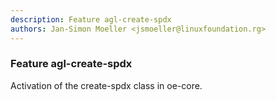 ```yaml
---
description: Feature agl-create-spdx
authors: Jan-Simon Moeller <jsmoeller@linuxfoundation.rg>
---
```


### Feature agl-create-spdx
Activation of the create-spdx class in oe-core.

